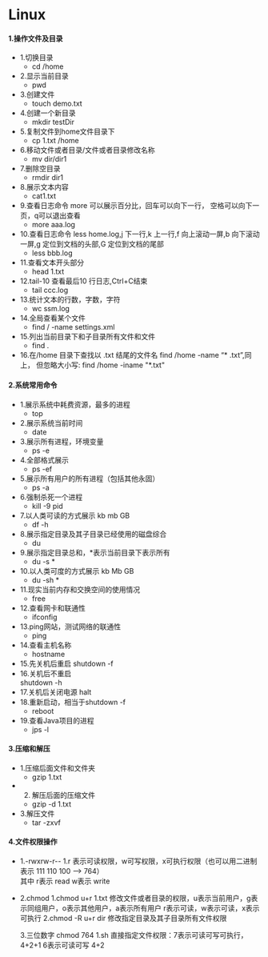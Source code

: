 # Linux

#### 1.操作文件及目录
- 1.切换目录
    - cd /home
- 2.显示当前目录
    - pwd
- 3.创建文件
    - touch demo.txt
- 4.创建一个新目录
    - mkdir testDir
- 5.复制文件到home文件目录下
    - cp 1.txt /home
- 6.移动文件或者目录/文件或者目录修改名称
    - mv dir/dir1
- 7.删除空目录
    - rmdir dir1             
- 8.展示文本内容
    - cat1.txt  
- 9.查看日志命令 more  可以展示百分比，回车可以向下一行， 空格可以向下一页，q可以退出查看
    - more aaa.log
- 10.查看日志命令 less home.log,j 下一行,k 上一行,f 向上滚动一屏,b 向下滚动一屏,g 定位到文档的头部,G 定位到文档的尾部         
    - less bbb.log
- 11.查看文本开头部分        
    - head 1.txt   
- 12.tail-10 查看最后10 行日志,Ctrl+C结束               
    - tail ccc.log
- 13.统计文本的行数，字数，字符        
    -  wc ssm.log  
- 14.全局查看某个文件 
    - find / -name settings.xml
- 15.列出当前目录下和子目录所有文件和文件
    - find . 
- 16.在/home 目录下查找以 .txt 结尾的文件名 find /home -name “* .txt”,同上，
     但忽略大小写: find /home -iname "*.txt"                       
     
 
#### 2.系统常用命令
- 1.展示系统中耗费资源，最多的进程
    - top
- 2.展示系统当前时间
    - date
- 3.展示所有进程，环境变量                
    - ps -e  
- 4.全部格式展示  
    - ps -ef                        
- 5.展示所有用户的所有进程（包括其他永固）                      
    - ps -a 
- 6.强制杀死一个进程    
    - kill -9 pid                 
- 7.以人类可读的方式展示 kb mb GB   
    - df -h               
- 8.展示指定目录及其子目录已经使用的磁盘综合
    - du                  
- 9.展示指定目录总和，*表示当前目录下表示所有  
    - du -s *        
- 10.以人类可度的方式展示 kb Mb GB                        
    - du -sh * 
- 11.现实当前内存和交换空间的使用情况               
    - free
- 12.查看网卡和联通性                  
    - ifconfig                     
- 13.ping网站，测试网络的联通性                        
    - ping                  
- 14.查看主机名称                      
    - hostname         
- 15.先关机后重启
    shutdown -f             
- 16.关机后不重启                 
    shutdown -h 
- 17.关机后关闭电源
     halt             
- 18.重新启动，相当于shutdown -f
    - reboot                 
- 19.查看Java项目的进程
    - jps -l                   
               
   
#### 3.压缩和解压
- 1.压缩后面文件和文件夹 
    - gzip 1.txt 
- 2. 解压后面的压缩文件             
    - gzip -d 1.txt          
- 3.解压文件    
    - tar -zxvf              
     
                                      
#### 4.文件权限操作      
- 1.-rwxrw-r--
    1.r 表示可读权限，w可写权限，x可执行权限（也可以用二进制表示 111 110 100 --> 764）     
    其中 r表示 read
        w表示 write
    
- 2.chmod
    1.chmod u+r 1.txt         修改文件或者目录的权限，u表示当前用户，g表示同组用户，o表示其他用户，a表示所有用户
                              r表示可读，w表示可读，x表示可执行
    2.chmod -R u+r dir        修改指定目录及其子目录所有文件权限
        
    3.三位数字 chmod 764 1.sh   直接指定文件权限：7表示可读可写可执行，4+2+1
                                             6表示可读可写       4+2
                                               
                                          
    



